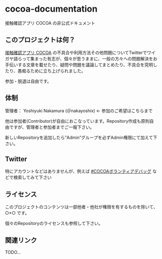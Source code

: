# cocoa-documentation
接触確認アプリ COCOA の非公式ドキュメント

## このプロジェクトは何？

[接触確認アプリ COCOA](https://www.mhlw.go.jp/stf/seisakunitsuite/bunya/cocoa_00138.html, "接触確認アプリ COCOA") の不具合や利用方法その他問題についてTwitterでワイガヤ語らって集まった有志が、個々が思うままに、一般の方々への問題解決をお手伝いする文章を載せたり、疑問や問題を議論してまとめたり、不具合を究明したり、愚痴るために立ち上げられました。

参加・脱退は自由です。

## 体制

管理者： Yoshiyuki Nakamura (＠nakayoshix) ← 参加のご希望はこちらまで

他は参加者(Contributor)が自由におこなっています。Repository作成も原則自由ですが、管理者と参加者までご一報下さい。

新しいRepositoryを追加したら”Admin”グループを必ずAdmin権限にて加えて下さい。

## Twitter

特にアカウントなどはありませんが、例えば [#COCOAボランティアデバッグ](https://twitter.com/search?q=%23COCOA%E3%83%9C%E3%83%A9%E3%83%B3%E3%83%86%E3%82%A3%E3%82%A2%E3%83%87%E3%83%90%E3%83%83%E3%82%B0) などで検索してみて下さい

## ライセンス

このプロジェクトのコンテンツは一部他者・他社が権限を有するものを除いて、○×○ です。

個々のRepositoryのライセンスも参照して下さい。

## 関連リンク

TODO...
